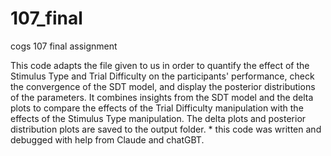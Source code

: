 # 107_final
cogs 107 final assignment

This code adapts the file given to us in order to quantify the effect of the Stimulus Type and Trial Difficulty on the participants' performance, check the convergence of the SDT model, and display the posterior distributions of the parameters. It combines insights from the SDT model and the delta plots to compare the effects of the Trial Difficulty manipulation with the effects of the Stimulus Type manipulation. The delta plots and posterior distribution plots are saved to the output folder. * this code was written and debugged with help from Claude and chatGBT.